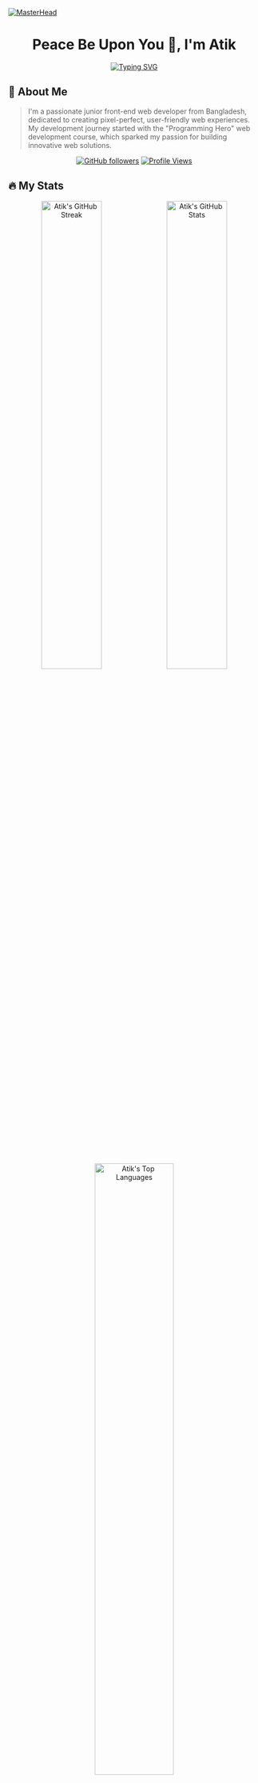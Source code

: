 [![MasterHead](https://firebasestorage.googleapis.com/v0/b/flexi-coding.appspot.com/o/dempgi7-520f8d5f-63d4-4453-8822-dbc149ae27f8.gif?alt=media&token=91c0c7b2-93c3-4029-b011-1a8703c5730d)](https://asadatik.io)

<div align="center">
  
# Peace Be Upon You 👋, I'm Atik

[![Typing SVG](https://readme-typing-svg.herokuapp.com?font=Fira+Code&weight=600&size=28&duration=3000&pause=1000&color=7E3ACE&center=true&vCenter=true&repeat=true&width=600&lines=Front-End+Developer+👨‍💻;React+Enthusiast+⚛️;Always+Learning+New+Things+📚;From+Rangpur+Bangladesh+with+❤️)](https://git.io/typing-svg)
</div>

## 🚀 About Me
> I'm a passionate junior front-end web developer from Bangladesh, dedicated to creating pixel-perfect, user-friendly web experiences. My development journey started with the "Programming Hero" web development course, which sparked my passion for building innovative web solutions.

<div align="center">
  
[![GitHub followers](https://img.shields.io/github/followers/asadatik?style=social)](https://github.com/asadatik)
[![Profile Views](https://komarev.com/ghpvc/?username=asadatik&label=Profile%20Views&color=brightgreen)](https://github.com/asadatik)


</div>

## 🔥 My Stats

<div align="center">
  
 <p>
    <!-- GitHub Streak Stats -->
    <img src="https://github-readme-streak-stats.herokuapp.com/?user=asadatik&theme=tokyonight&hide_border=true&background=0D1117&stroke=2D3742&ring=FF3068&fire=FF3068&currStreakLabel=FF3068&sideNums=67E8F9&currStreakNum=67E8F9&sideLabels=67E8F9&dates=959DB2" alt="Atik's GitHub Streak" width="49%" />
    <!-- GitHub Stats Card -->
    <img src="https://github-readme-stats.vercel.app/api?username=asadatik&show_icons=true&hide_border=true&bg_color=0D1117&title_color=FF3068&text_color=67E8F9&icon_color=FF3068&hide_title=false&card_width=495" alt="Atik's GitHub Stats" width="49%" />
  </p>

  <!-- GitHub Top Languages -->
  <img src="https://github-readme-stats.vercel.app/api/top-langs/?username=asadatik&theme=tokyonight&hide_border=true&bg_color=0D1117&title_color=FF3068&text_color=67E8F9&layout=compact&langs_count=8&card_width=445" alt="Atik's Top Languages" width="56%" />
</div>

<!-- GitHub Activity Graph -->
<p align="center">
  <a href="https://github.com/asadatik">
    <img src="https://github-readme-activity-graph.vercel.app/graph?username=asadatik&custom_title=Atik's%20GitHub%20Activity%20Graph&bg_color=0D1117&color=e05397&line=e05397&point=FFFFFF&area=true&hide_border=true" alt="Atik's Contribution Graph" width="100%"  />
  </a>
</p>

<!-- GitHub Contribution Details -->
<details>
  <summary><b>⚡ GitHub Contribution Details</b></summary>
  <br/>
  <p align="center">
    <a href="https://github.com/asadatik">
      <img src="https://github-profile-summary-cards.vercel.app/api/cards/profile-details?username=asadatik&theme=radical" alt="Atik's GitHub Contribution" width="100%" />
    </a>
  </p>
  <p align="center">
    <img src="https://github-profile-summary-cards.vercel.app/api/cards/repos-per-language?username=asadatik&theme=radical" alt="Top Languages by Repo" width="49%" />
    <img src="https://github-profile-summary-cards.vercel.app/api/cards/most-commit-language?username=asadatik&theme=radical" alt="Top Languages by Commit" width="49%" />
  </p>
  <p align="center">
    <img src="https://github-profile-summary-cards.vercel.app/api/cards/stats?username=asadatik&theme=radical" alt="Stats" width="49%" />
    <img src="https://github-profile-summary-cards.vercel.app/api/cards/productive-time?username=asadatik&theme=radical" alt="Commits" width="49%" />
  </p>
</details>




</div>

## 💻 Tech Stack

<div align="center">

### 🎨 Frontend
![HTML5](https://img.shields.io/badge/HTML5-E34F26?style=for-the-badge&logo=html5&logoColor=white)
![CSS3](https://img.shields.io/badge/CSS3-1572B6?style=for-the-badge&logo=css3&logoColor=white)
![JavaScript](https://img.shields.io/badge/JavaScript-F7DF1E?style=for-the-badge&logo=javascript&logoColor=black)
![React](https://img.shields.io/badge/React-20232A?style=for-the-badge&logo=react&logoColor=61DAFB)
![Tailwind CSS](https://img.shields.io/badge/Tailwind_CSS-38B2AC?style=for-the-badge&logo=tailwind-css&logoColor=white)

### 🛠 Backend & Database
![Firebase](https://img.shields.io/badge/Firebase-FFCA28?style=for-the-badge&logo=firebase&logoColor=black)
![MongoDB](https://img.shields.io/badge/MongoDB-4EA94B?style=for-the-badge&logo=mongodb&logoColor=white)

### 🔧 Tools & Platform
![VS Code](https://img.shields.io/badge/VS_Code-007ACC?style=for-the-badge&logo=visual-studio-code&logoColor=white)
![Git](https://img.shields.io/badge/Git-F05032?style=for-the-badge&logo=git&logoColor=white)
![GitHub](https://img.shields.io/badge/GitHub-181717?style=for-the-badge&logo=github&logoColor=white)
![Figma](https://img.shields.io/badge/Figma-F24E1E?style=for-the-badge&logo=figma&logoColor=white)

### 📚 Currently Learning
![Next.js](https://img.shields.io/badge/Next.js-000000?style=for-the-badge&logo=next.js&logoColor=white)
![TypeScript](https://img.shields.io/badge/TypeScript-007ACC?style=for-the-badge&logo=typescript&logoColor=white)

</div>

## 🤝 Connect With Me

<div align="center">

[![LinkedIn](https://img.shields.io/badge/LinkedIn-0077B5?style=for-the-badge&logo=linkedin&logoColor=white)](https://www.linkedin.com/in/asadujjaman-atik/)
[![FaceBook](https://img.shields.io/badge/FaceBook-1DA1F2?style=for-the-badge&logo=FaceBook&logoColor=white)](https://www.facebook.com/senjer.atik)
[![Gmail](https://img.shields.io/badge/Gmail-D14836?style=for-the-badge&logo=gmail&logoColor=white)](mailto:asadatik1995@gmail.com)
[![Portfolio](https://img.shields.io/badge/Portfolio-000000?style=for-the-badge&logo=About.me&logoColor=white)](https://your-portfolio.com)

</div>

## 📊 Weekly Development Breakdown

```text
React       12 hrs 40 mins  ███████████░░░░░░░░  45.2%
JavaScript   8 hrs 15 mins  ██████░░░░░░░░░░░░░  29.4%
CSS          4 hrs 32 mins  ████░░░░░░░░░░░░░░░  16.2%
HTML         2 hrs 15 mins  ██░░░░░░░░░░░░░░░░░   8.0%
Other        20 mins       ░░░░░░░░░░░░░░░░░░░   1.2%
```

<div align="center">

### 🎯 Goals for 2024
- Master Next.js 
- Contribute to open source projects
- Build a full-stack project
- Improve UI/UX design skills

---
### Thank you for visiting my profile! 🙏

</div>








